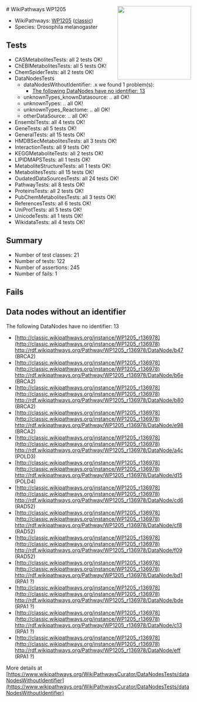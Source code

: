 <img style="float: right; width: 200px" src="https://upload.wikimedia.org/wikipedia/commons/thumb/8/83/Wplogo_with_text_500.png/640px-Wplogo_with_text_500.png" />
# WikiPathways WP1205

* WikiPathways: [WP1205](https://wikipathways.org/pathways/WP1205) ([classic](https://classic.wikipathways.org/instance/WP1205))
* Species: Drosophila melanogaster
## Tests
* CASMetabolitesTests: all 2 tests OK!
* ChEBIMetabolitesTests: all 5 tests OK!
* ChemSpiderTests: all 2 tests OK!
* DataNodesTests
    * dataNodesWithoutIdentifier: .x we found 1 problem(s):
        * [The following DataNodes have no identifier: 13](#8792c493)
    * unknownTypes_knownDatasource: .. all OK!
    * unknownTypes: .. all OK!
    * unknownTypes_Reactome: .. all OK!
    * otherDataSource: .. all OK!
* EnsemblTests: all 4 tests OK!
* GeneTests: all 5 tests OK!
* GeneralTests: all 15 tests OK!
* HMDBSecMetabolitesTests: all 3 tests OK!
* InteractionTests: all 9 tests OK!
* KEGGMetaboliteTests: all 2 tests OK!
* LIPIDMAPSTests: all 1 tests OK!
* MetaboliteStructureTests: all 1 tests OK!
* MetabolitesTests: all 15 tests OK!
* OudatedDataSourcesTests: all 24 tests OK!
* PathwayTests: all 8 tests OK!
* ProteinsTests: all 2 tests OK!
* PubChemMetabolitesTests: all 3 tests OK!
* ReferencesTests: all 6 tests OK!
* UniProtTests: all 5 tests OK!
* UnicodeTests: all 1 tests OK!
* WikidataTests: all 4 tests OK!


## Summary

* Number of test classes: 21
* Number of tests: 122
* Number of assertions: 245
* Number of fails: 1

## Fails

<a name="8792c493" />

## Data nodes without an identifier

The following DataNodes have no identifier: 13

* [http://classic.wikipathways.org/instance/WP1205_r136978](http://classic.wikipathways.org/instance/WP1205_r136978) http://rdf.wikipathways.org/Pathway/WP1205_r136978/DataNode/b47 (BRCA2)
* [http://classic.wikipathways.org/instance/WP1205_r136978](http://classic.wikipathways.org/instance/WP1205_r136978) http://rdf.wikipathways.org/Pathway/WP1205_r136978/DataNode/b6e (BRCA2)
* [http://classic.wikipathways.org/instance/WP1205_r136978](http://classic.wikipathways.org/instance/WP1205_r136978) http://rdf.wikipathways.org/Pathway/WP1205_r136978/DataNode/b80 (BRCA2)
* [http://classic.wikipathways.org/instance/WP1205_r136978](http://classic.wikipathways.org/instance/WP1205_r136978) http://rdf.wikipathways.org/Pathway/WP1205_r136978/DataNode/e98 (BRCA2)
* [http://classic.wikipathways.org/instance/WP1205_r136978](http://classic.wikipathways.org/instance/WP1205_r136978) http://rdf.wikipathways.org/Pathway/WP1205_r136978/DataNode/a4c (POLD3)
* [http://classic.wikipathways.org/instance/WP1205_r136978](http://classic.wikipathways.org/instance/WP1205_r136978) http://rdf.wikipathways.org/Pathway/WP1205_r136978/DataNode/d15 (POLD4)
* [http://classic.wikipathways.org/instance/WP1205_r136978](http://classic.wikipathways.org/instance/WP1205_r136978) http://rdf.wikipathways.org/Pathway/WP1205_r136978/DataNode/cd6 (RAD52)
* [http://classic.wikipathways.org/instance/WP1205_r136978](http://classic.wikipathways.org/instance/WP1205_r136978) http://rdf.wikipathways.org/Pathway/WP1205_r136978/DataNode/cf8 (RAD52)
* [http://classic.wikipathways.org/instance/WP1205_r136978](http://classic.wikipathways.org/instance/WP1205_r136978) http://rdf.wikipathways.org/Pathway/WP1205_r136978/DataNode/f09 (RAD52)
* [http://classic.wikipathways.org/instance/WP1205_r136978](http://classic.wikipathways.org/instance/WP1205_r136978) http://rdf.wikipathways.org/Pathway/WP1205_r136978/DataNode/bd1 (RPA1 ?)
* [http://classic.wikipathways.org/instance/WP1205_r136978](http://classic.wikipathways.org/instance/WP1205_r136978) http://rdf.wikipathways.org/Pathway/WP1205_r136978/DataNode/bde (RPA1 ?)
* [http://classic.wikipathways.org/instance/WP1205_r136978](http://classic.wikipathways.org/instance/WP1205_r136978) http://rdf.wikipathways.org/Pathway/WP1205_r136978/DataNode/c13 (RPA1 ?)
* [http://classic.wikipathways.org/instance/WP1205_r136978](http://classic.wikipathways.org/instance/WP1205_r136978) http://rdf.wikipathways.org/Pathway/WP1205_r136978/DataNode/eff (RPA1 ?)


More details at [https://www.wikipathways.org/WikiPathwaysCurator/DataNodesTests/dataNodesWithoutIdentifier](https://www.wikipathways.org/WikiPathwaysCurator/DataNodesTests/dataNodesWithoutIdentifier)

